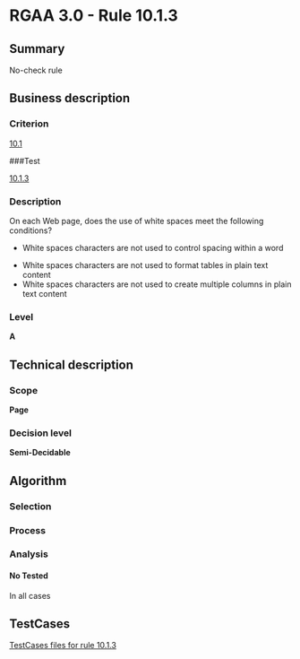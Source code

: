 # RGAA 3.0 -  Rule 10.1.3

## Summary

No-check rule

## Business description

### Criterion

[10.1](http://asqatasun.github.io/RGAA--3.0--EN/RGAA3.0_Criteria_English_version_v1.html#crit-10-1)

###Test

[10.1.3](http://asqatasun.github.io/RGAA--3.0--EN/RGAA3.0_Criteria_English_version_v1.html#test-10-1-3)

### Description
On each Web page, does
    the use of white spaces meet the following conditions?
    <ul><li>White spaces characters are not used to control spacing within a
   word</li>
  <li>White spaces characters are not used to format tables in plain text content</li>
  <li>White spaces characters are not used to create multiple columns in plain text content</li>
    </ul> 


### Level

**A**

## Technical description

### Scope

**Page**

### Decision level

**Semi-Decidable**

## Algorithm

### Selection

### Process

### Analysis

#### No Tested 

In all cases



##  TestCases 

[TestCases files for rule 10.1.3](https://gitlab.com/asqatasun/Asqatasun/-/tree/master/rules/rules-rgaa3.0/src/test/resources/testcases/rgaa30/Rgaa30Rule100103/) 


